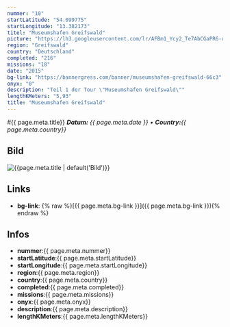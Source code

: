 ```yaml
---
nummer: "10"
startLatitude: "54.099775"
startLongitude: "13.382173"
titel: "Museumshafen Greifswald"
picture: "https://lh3.googleusercontent.com/lr/AFBm1_Ycy2_Te7AbCGaPR6-uMBVE-SR6WXqXV4s-5SCtR81Ow2a6U5AhwAnOGOQr0OQ47jWhdXdlg1EBt5cWMaqX1YdryOD5lQLfbp9vDjno4TVJmO5QsUQPkFyRIpAI4hLnatODEneXvhvP_UoHicqu34koJcoqwafmM3gf_UMkZjH7Jo1GoH2CJXVzbsX0IDFV20nY9QGodg_DH0T_vXI8hLUzCyCJ5rN3W3RZVXBSsFMX1qc75Rt7owR14Evr7o_A64DJrK-VZC74gRrduwPW68LdPzxi6a6idXroQvhsnU3ItZX4Hs1F8bC-tR9yCuJEKhMcUsWrHqMBhArHyrIAmk9WgiCcQrf6OBLS6JzS5vDgKEj2BDHi9SKDbxeN47rmsPojeo4oGOvUQWzmZS2BFE7SEpOiDuxqRFR2luCY1MmFQYXhevwRDpyePRaRSc-yRvt85JmKFQlVENMbbSYGMVrcnE4ubC9pRKi8nsyohWnUSJQ_thsyuWr8ambToOvU5Kw4V7jx1HrTlMfqTjhsbdOAn-BKqplgCIiNmc_gMxTTs2W5O8FqV217uyj3fp3eUo0NIQ7Qg_JC_u2StQ3RCZ9eKZ8pheeUsfjWodUHtmYTPXYV3AVIqnBHuQrXGX0xj2DVnTLCjLn_AArLtliczZhIy1DewrcPHBJ7DGtU6untp6_Qc-Ay_4FkW0rtZkrngFpYO1ZN4A"
region: "Greifswald"
country: "Deutschland"
completed: "216"
missions: "18"
date: "2015"
bg-link: "https://bannergress.com/banner/museumshafen-greifswald-66c3"
onyx: "0"
description: "Teil 1 der Tour \"Museumshafen Greifswald\""
lengthKMeters: "5,93"
title: "Museumshafen Greifswald"
---
```


#{{ page.meta.title}}
_**Datum:** {{ page.meta.date }} • **Country:**{{ page.meta.country}}_

## Bild
![{{page.meta.title | default('Bild')}}]({{page.meta.picture}})

## Links
- **bg-link**: {% raw %}[{{ page.meta.bg-link }}]({{ page.meta.bg-link }}){% endraw %}

## Infos
- **nummer**:{{ page.meta.nummer}}
- **startLatitude**:{{ page.meta.startLatitude}}
- **startLongitude**:{{ page.meta.startLongitude}}
- **region**:{{ page.meta.region}}
- **country**:{{ page.meta.country}}
- **completed**:{{ page.meta.completed}}
- **missions**:{{ page.meta.missions}}
- **onyx**:{{ page.meta.onyx}}
- **description**:{{ page.meta.description}}
- **lengthKMeters**:{{ page.meta.lengthKMeters}}

